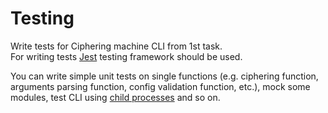 # Testing

Write tests for Ciphering machine CLI from 1st task.  
For writing tests [Jest](https://jestjs.io/) testing framework should be used.  

You can write simple unit tests on single functions (e.g. ciphering function, arguments parsing function, config validation function, etc.), mock some modules, test CLI using [child processes](https://nodejs.org/dist/latest-v14.x/docs/api/child_process.html) and so on.